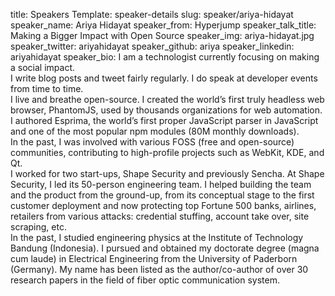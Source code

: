 title: Speakers
Template: speaker-details
slug: speaker/ariya-hidayat
speaker_name: Ariya Hidayat
speaker_from: Hyperjump
speaker_talk_title: Making a Bigger Impact with Open Source
speaker_img: ariya-hidayat.jpg
speaker_twitter: ariyahidayat
speaker_github: ariya
speaker_linkedin: ariyahidayat
speaker_bio: I am a technologist currently focusing on making a social impact. <br/>I write blog posts and tweet fairly regularly. I do speak at developer events from time to time. <br/>I live and breathe open-source. I created the world’s first truly headless web browser, PhantomJS, used by thousands organizations for web automation. I authored Esprima, the world’s first proper JavaScript parser in JavaScript and one of the most popular npm modules (80M monthly downloads). <br/>In the past, I was involved with various FOSS (free and open-source) communities, contributing to high-profile projects such as WebKit, KDE, and Qt. <br/>I worked for two start-ups, Shape Security and previously Sencha. At Shape Security, I led its 50-person engineering team. I helped building the team and the product from the ground-up, from its conceptual stage to the first customer deployment and now protecting top Fortune 500 banks, airlines, retailers from various attacks: credential stuffing, account take over, site scraping, etc. <br/>In the past, I studied engineering physics at the Institute of Technology Bandung (Indonesia). I pursued and obtained my doctorate degree (magna cum laude) in Electrical Engineering from the University of Paderborn (Germany). My name has been listed as the author/co-author of over 30 research papers in the field of fiber optic communication system.